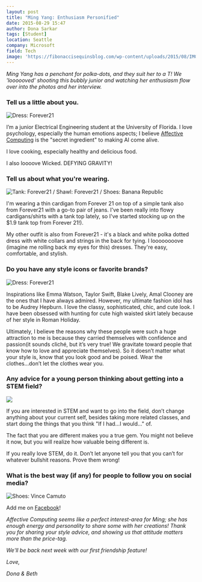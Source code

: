 ```yaml
---
layout: post
title: "Ming Yang: Enthusiasm Personified"
date: 2015-08-29 15:47
author: Dona Sarkar
tags: [Student]
location: Seattle
company: Microsoft
field: Tech
image: 'https://fibonaccisequinsblog.com/wp-content/uploads/2015/08/IMG_3026.jpg'
---
```


*Ming Yang has a penchant for polka-dots, and they suit her to a T! 
We 'loooooved' shooting this bubbly junior and watching her enthusiasm 
flow over into the photos and her interview.*

### Tell us a little about you.

![Dress: Forever21](https://fibonaccisequinsblog.com/wp-content/uploads/2015/08/IMG_3026-683x1024.jpg)

I’m a junior Electrical Engineering student at the University of Florida. I love psychology, especially the human emotions aspects; I believe [Affective Computing](https://en.wikipedia.org/wiki/Affective_computing) is the "secret ingredient" to making AI come alive.

I love cooking, especially healthy and delicious food.

I also loooove Wicked. DEFYING GRAVITY!

### Tell us about what you're wearing.

![Tank: Forever21 / Shawl: Forever21 / Shoes: Banana Republic](https://fibonaccisequinsblog.com/wp-content/uploads/2015/08/IMG_2723-683x1024.jpg)

I'm wearing a thin cardigan from Forever 21 on top of a simple tank also from Forever21 with a go-to pair of jeans. I’ve been really into flowy cardigans/shirts with a tank top lately, so I've started stocking up on the $1.9 tank top from Forever 21!).

My other outfit is also from Forever21 - it's a black and white polka dotted dress with white collars and strings in the back for tying. I loooooooove (imagine me rolling back my eyes for this) dresses. They're easy, comfortable, and stylish.

### Do you have any style icons or favorite brands?

![Dress: Forever21](https://fibonaccisequinsblog.com/wp-content/uploads/2015/08/IMG_2940-1024x683.jpg)

Inspirations like Emma Watson, Taylor Swift, Blake Lively, Amal Clooney are the ones that I have always admired. However, my ultimate fashion idol has to be Audrey Hepburn. I love the classy, sophisticated, chic, and cute look. I have been obsessed with hunting for cute high waisted skirt lately because of her style in Roman Holiday.

Ultimately, I believe the reasons why these people were such a huge attraction to me is because they carried themselves with confidence and passion(it sounds cliché, but it’s very true! We gravitate toward people that know how to love and appreciate themselves). So it doesn’t matter what your style is, know that you look good and be poised. Wear the clothes...don’t let the clothes wear you.

### Any advice for a young person thinking about getting into a STEM field?

[![](https://fibonaccisequinsblog.com/wp-content/uploads/2015/08/IMG_3027-683x1024.jpg)](https://fibonaccisequinsblog.com/wp-content/uploads/2015/08/IMG_3027-683x1024.jpg)

If you are interested in STEM and want to go into the field, don’t change anything about your current self, besides taking more related classes, and start doing the things that you think "If I had…I would…" of.

The fact that you are different makes you a true gem. You might not believe it now, but you will realize how valuable being different is.

If you really love STEM, do it. Don’t let anyone tell you that you can’t for whatever bullshit reasons. Prove them wrong!

### What is the best way (if any) for people to follow you on social media?

![Shoes: Vince Camuto](https://fibonaccisequinsblog.com/wp-content/uploads/2015/08/IMG_2957-683x1024.jpg)

Add me on [Facebook](https://www.facebook.com/ming.yang.10)!

*Affective Computing seems like a perfect interest-area for Ming; she has enough energy and personality to share some with her creations! Thank you for sharing your style advice, and showing us that attitude matters more than the price-tag.*

*We'll be back next week with our first friendship feature!*

*Love,*

*Dona & Beth*

